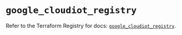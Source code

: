 # `google_cloudiot_registry`

Refer to the Terraform Registry for docs: [`google_cloudiot_registry`](https://registry.terraform.io/providers/hashicorp/google/4.85.0/docs/resources/cloudiot_registry).
